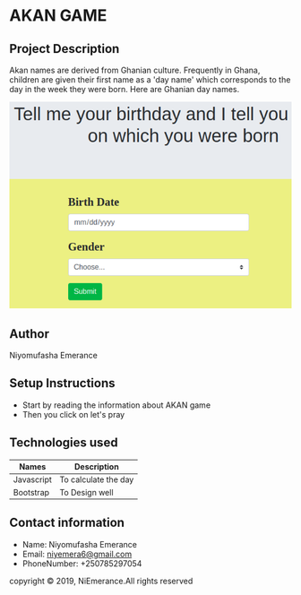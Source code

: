 # AKAN GAME

## Project Description

Akan names are derived from Ghanian culture. Frequently in Ghana, children are given their first name as a 'day name' which corresponds to the day in the week they were born. Here are Ghanian day names.

<img src="images/readme.png">

## Author

Niyomufasha Emerance

## Setup Instructions

- Start by reading the information about AKAN game
- Then you click on let's pray

## Technologies used

|   Names              | Description             |
|----------------------|-------------------------|
|Javascript            | To calculate the day     |
|Bootstrap             | To Design well

## Contact information

- Name: Niyomufasha Emerance
- Email: niyemera6@gmail.com
- PhoneNumber: +250785297054


copyright &copy; 2019, NiEmerance.All rights reserved